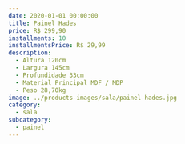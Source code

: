 ```yaml
---
date: 2020-01-01 00:00:00
title: Painel Hades
price: R$ 299,90
installments: 10
installmentsPrice: R$ 29,99
description:
  - Altura 120cm
  - Largura 145cm
  - Profundidade 33cm
  - Material Principal MDF / MDP
  - Peso 28,70kg
image: ../products-images/sala/painel-hades.jpg
category:
  - sala
subcategory:
  - painel
---
```

